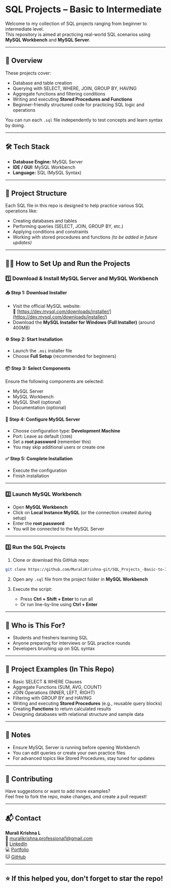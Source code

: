 # SQL Projects – Basic to Intermediate

Welcome to my collection of SQL projects ranging from beginner to intermediate level.  
This repository is aimed at practicing real-world SQL scenarios using **MySQL Workbench** and **MySQL Server**.

---

## 📌 Overview

These projects cover:
- Database and table creation
- Querying with SELECT, WHERE, JOIN, GROUP BY, HAVING
- Aggregate functions and filtering conditions
- Writing and executing **Stored Procedures and Functions**
- Beginner-friendly structured code for practicing SQL logic and operations

You can run each `.sql` file independently to test concepts and learn syntax by doing.

---

## 🛠️ Tech Stack

- **Database Engine:** MySQL Server
- **IDE / GUI:** MySQL Workbench
- **Language:** SQL (MySQL Syntax)

---

## 📂 Project Structure

Each SQL file in this repo is designed to help practice various SQL operations like:

- Creating databases and tables
- Performing queries (SELECT, JOIN, GROUP BY, etc.)
- Applying conditions and constraints
- Working with stored procedures and functions *(to be added in future updates)*

---

## 🧑‍💻 How to Set Up and Run the Projects

### 1️⃣ Download & Install MySQL Server and MySQL Workbench

#### 📥 Step 1: Download Installer
- Visit the official MySQL website:  
  🔗 [https://dev.mysql.com/downloads/installer/](https://dev.mysql.com/downloads/installer/)
- Download the **MySQL Installer for Windows (Full Installer)** (around 400MB)

#### ⚙️ Step 2: Start Installation
- Launch the `.msi` installer file
- Choose **Full Setup** (recommended for beginners)

#### 📦 Step 3: Select Components
Ensure the following components are selected:
- MySQL Server
- MySQL Workbench
- MySQL Shell (optional)
- Documentation (optional)

#### 🔐 Step 4: Configure MySQL Server
- Choose configuration type: **Development Machine**
- Port: Leave as default (`3306`)
- Set a **root password** (remember this)
- You may skip additional users or create one

#### ✅ Step 5: Complete Installation
- Execute the configuration
- Finish installation

---

### 2️⃣ Launch MySQL Workbench

- Open **MySQL Workbench**
- Click on **Local Instance MySQL** (or the connection created during setup)
- Enter the **root password**
- You will be connected to the MySQL Server

---

### 3️⃣ Run the SQL Projects

1. Clone or download this GitHub repo:
```bash
git clone https://github.com/MuraliKrishna-git/SQL_Projects_-Basic-to-Intermediate.git
```

2. Open any `.sql` file from the project folder in **MySQL Workbench**

3. Execute the script:
   - Press **Ctrl + Shift + Enter** to run all
   - Or run line-by-line using **Ctrl + Enter**

---

## 🧠 Who is This For?

- Students and freshers learning SQL
- Anyone preparing for interviews or SQL practice rounds
- Developers brushing up on SQL syntax

---

## 📂 Project Examples (In This Repo)

- Basic SELECT & WHERE Clauses
- Aggregate Functions (SUM, AVG, COUNT)
- JOIN Operations (INNER, LEFT, RIGHT)
- Filtering with GROUP BY and HAVING
- Writing and executing **Stored Procedures** (e.g., reusable query blocks)
- Creating **Functions** to return calculated results
- Designing databases with relational structure and sample data

---

## 📌 Notes

- Ensure MySQL Server is running before opening Workbench
- You can edit queries or create your own practice files
- For advanced topics like Stored Procedures, stay tuned for updates

---

## 🤝 Contributing

Have suggestions or want to add more examples?  
Feel free to fork the repo, make changes, and create a pull request!

---

## 📬 Contact

**Murali Krishna L**  
📧 muralikrishna.professional1@gmail.com  
🔗 [LinkedIn](https://www.linkedin.com/in/murali-krishna-git/)  
💻 [Portfolio](https://portfoliomurali.netlify.app/)  
🐱 [GitHub](https://github.com/MuraliKrishna-git)

---

## ⭐ If this helped you, don't forget to **star** the repo!
